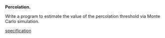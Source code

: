 **Percolation.** 

Write a program to estimate the value of the percolation threshold via Monte Carlo simulation.

[specification](https://coursera.cs.princeton.edu/algs4/assignments/percolation/specification.php)


